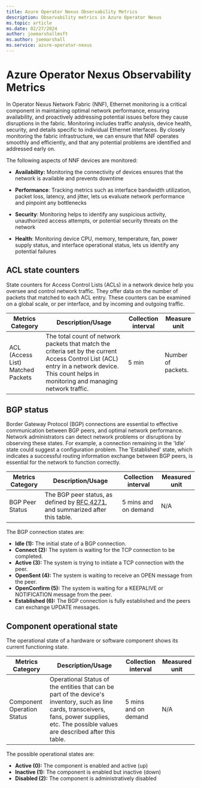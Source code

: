 ```yaml
---
title: Azure Operator Nexus Observability Metrics
description: Observability metrics in Azure Operator Nexus
ms.topic: article
ms.date: 02/27/2024
author: joemarshallmsft
ms.author: joemarshall
ms.service: azure-operator-nexus
---
```


# Azure Operator Nexus Observability Metrics

In Operator Nexus Network Fabric (NNF), Ethernet monitoring is a critical component in maintaining optimal network performance, ensuring availability, and proactively addressing potential issues before they cause disruptions in the fabric. Monitoring includes traffic analysis, device health, security, and details specific to individual Ethernet interfaces. By closely monitoring the fabric infrastructure, we can ensure that NNF operates smoothly and efficiently, and that any potential problems are identified and addressed early on.

The following aspects of NNF devices are monitored:

-   **Availability:** Monitoring the connectivity of devices ensures that the network is available and prevents downtime

-   **Performance**: Tracking metrics such as interface bandwidth utilization, packet loss, latency, and jitter, lets us evaluate network performance and pinpoint any bottlenecks

-   **Security**: Monitoring helps to identify any suspicious activity, unauthorized access attempts, or potential security threats on the network

-   **Health**: Monitoring device CPU, memory, temperature, fan, power supply status, and interface operational status, lets us identify any potential failures

## ACL state counters

State counters for Access Control Lists (ACLs) in a network device help you oversee and control network traffic. They offer data on the number of packets that matched to each ACL entry. These counters can be examined on a global scale, or per interface, and by incoming and outgoing traffic.


| Metrics Category | Description/Usage | Collection interval | Measure unit  |
|--|--|--|--|
| ACL (Access List) Matched Packets | The total count of network packets that match the criteria set by the current Access Control List (ACL) entry in a network device. This count helps in monitoring and managing network traffic. | 5 min               | Number of packets. |

## BGP status

Border Gateway Protocol (BGP) connections are essential to effective communication between BGP peers, and optimal network performance. Network administrators can detect network problems or disruptions by observing these states. For example, a connection remaining in the 'Idle' state could suggest a configuration problem. The 'Established' state, which indicates a successful routing information exchange between BGP peers, is essential for the network to function correctly.

| Metrics Category | Description/Usage | Collection interval  | Measured unit |
|--|--|--|--|
| BGP Peer Status  | The BGP peer status, as defined by [RFC 4271](https://datatracker.ietf.org/doc/html/rfc4271), and summarized after this table. | 5 mins and on demand | N/A |

The BGP connection states are:

- **Idle (1):** The initial state of a BGP connection.
- **Connect (2):** The system is waiting for the TCP connection to be completed.
- **Active (3):** The system is trying to initiate a TCP connection with the peer.
- **OpenSent (4):** The system is waiting to receive an OPEN message from the peer.
- **OpenConfirm (5):** The system is waiting for a KEEPALIVE or NOTIFICATION message from the peer.
- **Established (6):** The BGP connection is fully established and the peers can exchange UPDATE messages.

## Component operational state

The operational state of a hardware or software component shows its current functioning state.

| Metrics Category | Description/Usage | Collection interval | Measured unit |
|--|--|--|--|
| Component Operation Status | Operational Status of the entities that can be part of the device's inventory, such as line cards, transceivers, fans, power supplies, etc. The possible values are described after this table. | 5 mins and on demand | N/A  |

The possible operational states are:

- **Active (0):** The component is enabled and active (up)
- **Inactive (1):** The component is enabled but inactive (down)
- **Disabled (2):** The component is administratively disabled

